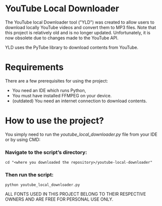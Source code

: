 # YouTube Local Downloader

The YouTube local Downloader tool ("YLD") was created to allow users to download locally YouTube videos and convert them to MP3 files.
Note that this project is relatively old and is no longer updated. Unfortunately, it is now obsolete due to changes made to the YouTube API.

YLD uses the PyTube library to download contents from YouTube.

# Requirements

There are a few prerequisites for using the project:
- You need an IDE which runs Python,
- You must have installed FFMPEG on your device.
- (outdated) You need an internet connection to download contents.

# How to use the project?

You simply need to run the *youtube_local_downloader.py* file from your IDE or by using CMD:
### Navigate to the script’s directory:
```cd "<where you downloaded the repository>/youtube-local-downloader"```
### Then run the script:
```python youtube_local_downloader.py```

ALL FONTS USED IN THIS PROJECT BELONG TO THEIR RESPECTIVE OWNERS AND ARE FREE FOR PERSONAL USE ONLY.
